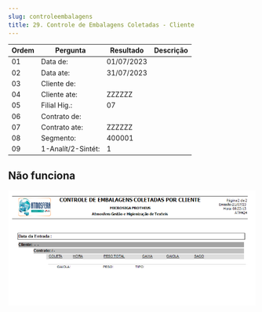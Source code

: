 ```yaml
---
slug: controleembalagens
title: 29. Controle de Embalagens Coletadas - Cliente
---
```


Ordem | Pergunta | Resultado | Descrição
----- | -------- | --------- | ---------
01    |Data de: | 01/07/2023|
02    |Data ate: |31/07/2023 |
03    |Cliente de: | |
04    |Cliente ate: |ZZZZZZ |
05    |Filial Hig.: |07 |
06    |Contrato de: | |
07    |Contrato ate: |ZZZZZZ |
08    |Segmento: |400001 |
09    |1-Analít/2-Sintét: |1|

## Não funciona

![Alt text](image-3.png)

